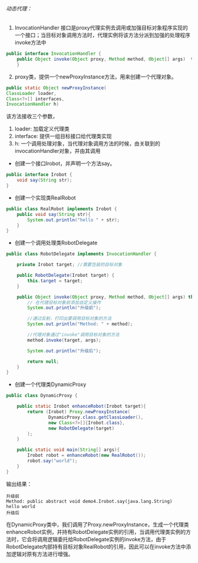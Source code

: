 ###### 动态代理：
1. InvocationHandler 接口是proxy代理实例去调用或加强目标对象程序实现的一个接口；当目标对象调用方法时，代理实例将该方法分派到加强的处理程序invoke方法中
```java
public interface InvocationHandler {
    public Object invoke(Object proxy, Method method, Object[] args)  throws Throwable;
    }
```

2. proxy类，提供一个newProxyInstance方法，用来创建一个代理对象。
```java
public static Object newProxyInstance(
ClassLoader loader,                                      
Class<?>[] interfaces,                                      
InvocationHandler h)
```
该方法接收三个参数，
1. loader: 加载定义代理类
2. interface: 提供一组目标接口给代理类实现
3. h: 一个调用处理对象，当代理对象调用方法的时候，由关联到的invocationHandler对象，并由其调用

* 创建一个接口Irobot，并声明一个方法say。
```java
public interface Irobot {     
    void say(String str);
}
```
* 创建一个实现类RealRobot
```java
public class RealRobot implements Irobot {
    public void say(String str){
        System.out.println("hello " + str);
    }
}
```

* 创建一个调用处理类RobotDelegate
```java
public class RobotDelegate implements InvocationHandler {

    private Irobot target; //需要包装的目标对象

    public RobotDelegate(Irobot target) {
        this.target = target;
    }

    public Object invoke(Object proxy, Method method, Object[] args) throws Throwable {
        // 在代理目标对象前添加自定义操作
        System.out.println("升级前");

        //通过反射，打印出要调用目标对象的方法
        System.out.println("Method: " + method);

        //代理对象通过"invoke"调用目标对象的方法
        method.invoke(target, args);

        System.out.println("升级后");

        return null;
    }
}
```

* 创建一个代理类DynamicProxy
```java
public class DynamicProxy {

    public static Irobot enhanceRobot(Irobot target){
        return (Irobot) Proxy.newProxyInstance(
                DynamicProxy.class.getClassLoader(),
                new Class<?>[]{Irobot.class},
                new RobotDelegate(target)
        );
    }

    public static void main(String[] args){
        Irobot robot = enhanceRobot(new RealRobot());
        robot.say("world");
    }
}
```
输出结果：
```shell
升级前
Method: public abstract void demo4.Irobot.say(java.lang.String)
hello world
升级后
```

在DynamicProxy类中，我们调用了Proxy.newProxyInstance，生成一个代理类enhanceRobot实例，并持有RobotDelegate实例的引用，当调用代理类实例的方法时，它会将调用逻辑委托给RobotDelegate实例的invoke方法，由于RobotDelegate内部持有目标对象RealRobot的引用，因此可以在invoke方法中添加逻辑对原有方法进行增强。



